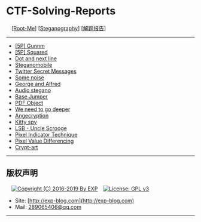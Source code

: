 # CTF-Solving-Reports
　[[Root-Me](https://www.root-me.org/)] [[Steganography](https://www.root-me.org/en/Challenges/Steganography/)] [[解题报告](http://exp-blog.com/2019/01/02/pid-2597/10/)]

------

- [\[5P\] Gunnm](https://github.com/lyy289065406/CTF-Solving-Reports/tree/master/rootme/Steganography/%5B01%5D%20%5B5P%5D%20Gunnm)
- [\[5P\] Squared](https://github.com/lyy289065406/CTF-Solving-Reports/tree/master/rootme/Steganography/%5B02%5D%20%5B5P%5D%20Squared)
- [Dot and next line](#)
- [Steganomobile](#)
- [Twitter Secret Messages](#)
- [Some noise](#)
- [George and Alfred](#)
- [Audio stegano](#)
- [Base Jumper](#)
- [PDF Object](#)
- [We need to go deeper](#)
- [Angecryption](#)
- [Kitty spy](#)
- [LSB - Uncle Scrooge](#)
- [Pixel Indicator Technique](#)
- [Pixel Value Differencing](#)
- [Crypt-art](#)

------

## 版权声明

　[![Copyright (C) 2016-2019 By EXP](https://img.shields.io/badge/Copyright%20(C)-2006~2019%20By%20EXP-blue.svg)](http://exp-blog.com)　[![License: GPL v3](https://img.shields.io/badge/License-GPL%20v3-blue.svg)](https://www.gnu.org/licenses/gpl-3.0)
  

- Site: [http://exp-blog.com](http://exp-blog.com) 
- Mail: <a href="mailto:289065406@qq.com?subject=[EXP's Github]%20Your%20Question%20（请写下您的疑问）&amp;body=What%20can%20I%20help%20you?%20（需要我提供什么帮助吗？）">289065406@qq.com</a>


------
